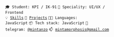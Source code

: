 <code>🎓 Student: KPI / IK-91</code>
<code>👷 Speciality: UI/UX / Frontend</code><br>
<code>💡 [Skills](SKILLS.md)</code>
<code>🧻 [Projects](PROJECTS.md)</code>
<code>🧑‍💻 Languages: JavaScript</code>
<code>📦 Tech stack: JavaScript</code>
<code>💬 telegram: [@mintanzo](https://telegram.me/mintanzo)</code>
<code>📫 [mintamorphosis@gmail.com](mailto:mintamorphosis@gmail.com)</code>
